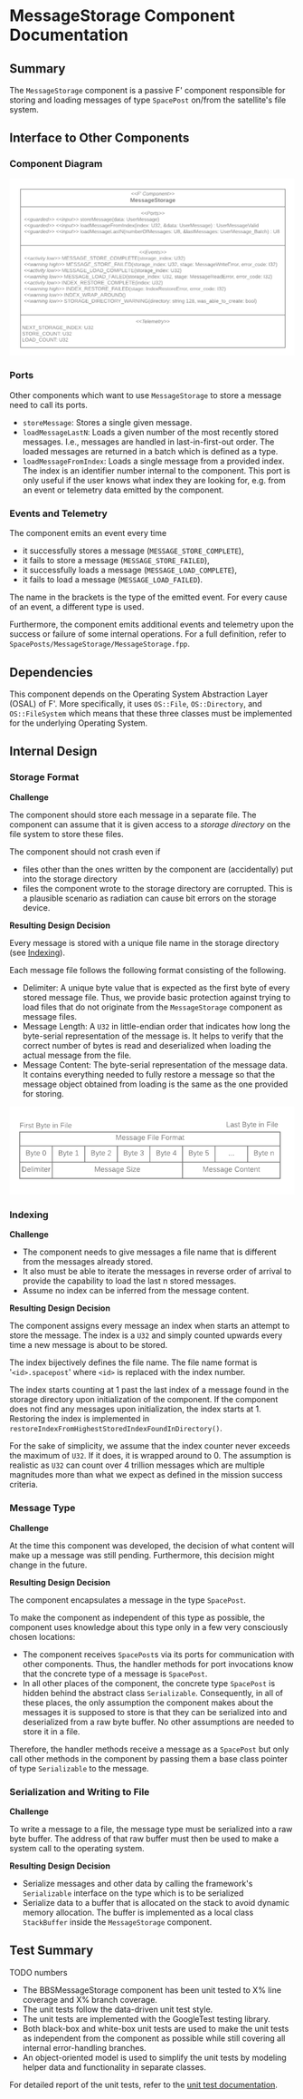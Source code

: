 


<!-- ## Content
- UML Class Diagramm / F' component diagram for black box view
- ??? Diagram for the internal organization / flow -->

# MessageStorage Component Documentation
## Summary

The `MessageStorage` component is a passive F' component responsible for storing and loading messages of type
`SpacePost` on/from the satellite's file system.

## Interface to Other Components

### Component Diagram
![MessageStorage Component Diagram](img/MessageStorage_ComponentDiagram.png)
### Ports
Other components which want to use `MessageStorage` to store a message need to call its ports.
* `storeMessage`: Stores a single given message. 
* `loadMessageLastN`: Loads a given number of the most recently stored messages. I.e., messages are handled in last-in-first-out order. The loaded messages are returned in a batch which is defined as a type.
* `loadMessageFromIndex`: Loads a single message from a provided index. The index is an identifier number internal to 
  the component. This port is only useful if the user knows what index they are looking for, e.g. from an event or 
  telemetry data emitted by the component.

### Events and Telemetry
The component emits an event every time 
* it successfully stores a message (`MESSAGE_STORE_COMPLETE`),
* it fails to store a message (`MESSAGE_STORE_FAILED`),
* it successfully loads a message (`MESSAGE_LOAD_COMPLETE`),
* it fails to load a message (`MESSAGE_LOAD_FAILED`).

The name in the brackets is the type of the emitted event. For every cause of an event, a different type is used. 

Furthermore, the component emits additional events and telemetry upon the success or failure of some internal operations. For a full definition, refer to `SpacePosts/MessageStorage/MessageStorage.fpp`.


## Dependencies
<!-- - OSAL: OS::File and OS::Directory -->
This component depends on the Operating System Abstraction Layer (OSAL) of F'. More specifically, it uses `OS::File`,
`OS::Directory`, and `OS::FileSystem` which means that these three classes must be implemented for the underlying
Operating System.


## Internal Design
<!-- 1 Block per design that I want to highlight
  * Challenge
- Bob: What technical challenges did he solve?
- Charly: Why is X implemented like that and not like ...?
  * Resulting Design Decision
- Bob: What technologies did he use? Do they match the one we use?
- Charly: What do the different parts of the code do?
- Charly: What can I change without breaking the design or functionality? -->

### Storage Format
**Challenge**

The component should store each message in a separate file. The component can assume that it is given access to a *storage directory* on the file system to store these files. 

The component should not crash even if 
* files other than the ones written by the component are (accidentally) put into the storage directory 
* files the component wrote to the storage directory are corrupted. This is a plausible scenario as radiation can cause bit errors on the storage device.

**Resulting Design Decision**

Every message is stored with a unique file name in the storage directory (see [Indexing](#indexing)).

Each message file follows the following format consisting of the following.
* Delimiter: A unique byte value that is expected as the first byte of every stored message file. Thus, we provide basic protection against trying to load files that do not originate from the `MessageStorage` component as message files.
* Message Length: A `U32` in little-endian order that indicates how long the byte-serial representation of the message is. It helps to verify that the correct number of bytes is read and deserialized when loading the actual message from the file.
* Message Content: The byte-serial representation of the message data. It contains everything needed to fully restore a message so that the message object obtained from loading is the same as the one provided for storing.

![Message File Format](img/MessageStorage_MessageFileFormat.png)

### Indexing


**Challenge**
* The component needs to give messages a file name that is different from the messages already stored.
* It 
also must be able to iterate the messages in reverse order of arrival to provide the capability to load the last n
stored messages. 
* Assume no index can be inferred from the message content.

**Resulting Design Decision**

The component assigns every message an index when starts an attempt to store the message. The index is a `U32` and simply counted upwards every time a new message is about to be stored. 

The index bijectively defines the file name. The file name format is '`<id>.spacepost`' where `<id>` is replaced with the index number.

The index starts counting at 1 past the last index of a message found in the storage directory upon initialization of the component. If the component does not find any messages upon initialization, the index starts at 1. Restoring the index is implemented in `restoreIndexFromHighestStoredIndexFoundInDirectory()`.

For the sake of simplicity, we assume that the index counter never exceeds the maximum of `U32`. If it does, it is wrapped around to 0. The assumption is realistic as `U32` can count over 4 trillion messages which are multiple magnitudes more than what we expect as defined in the mission success criteria.



### Message Type
**Challenge**

At the time this component was developed, the decision of what content will make up a message was still pending. Furthermore, this decision might change in the future.

**Resulting Design Decision**

The component encapsulates a message in the type `SpacePost`. 

To make the component as independent of this type as possible, the component uses knowledge about this type only in a few very consciously chosen locations: 
* The component receives `SpacePost`s via its ports for communication with other components. Thus, the handler methods for port invocations know that the concrete type of a message is `SpacePost`.
* In all other places of the component, the concrete type `SpacePost` is hidden behind the abstract class `Serializable`. Consequently, in all of these places, the only assumption the component makes about the messages it is supposed to store is that they can be serialized into and deserialized from a raw byte buffer. No other assumptions are needed to store it in a file.

Therefore, the handler methods receive a message as a `SpacePost` but only call other methods in the component by passing them a base class pointer of type `Serializable` to the message.

### Serialization and Writing to File
**Challenge**

To write a message to a file, the message type must be serialized into a raw byte buffer. The address of that raw buffer must then be used to make a system call to the operating system.

**Resulting Design Decision**
- Serialize messages and other data by calling the framework's `Serializable` interface on the type which is to be serialized
- Serialize data to a buffer that is allocated on the stack to avoid dynamic memory allocation. The buffer is implemented as a local class `StackBuffer` inside the `MessageStorage` component.




## Test Summary
TODO numbers
- The BBSMessageStorage component has been unit tested to X% line coverage and X% branch coverage.
- The unit tests follow the data-driven unit test style.
- The unit tests are implemented with the GoogleTest testing library.
- Both black-box and white-box unit tests are used to make the unit tests as independent from the component as possible while still covering all internal error-handling branches.
- An object-oriented model is used to simplify the unit tests by modeling helper data and functionality in separate classes.

For detailed report of the unit tests, refer to the [unit test documentation](UnitTestDocumentation.md).